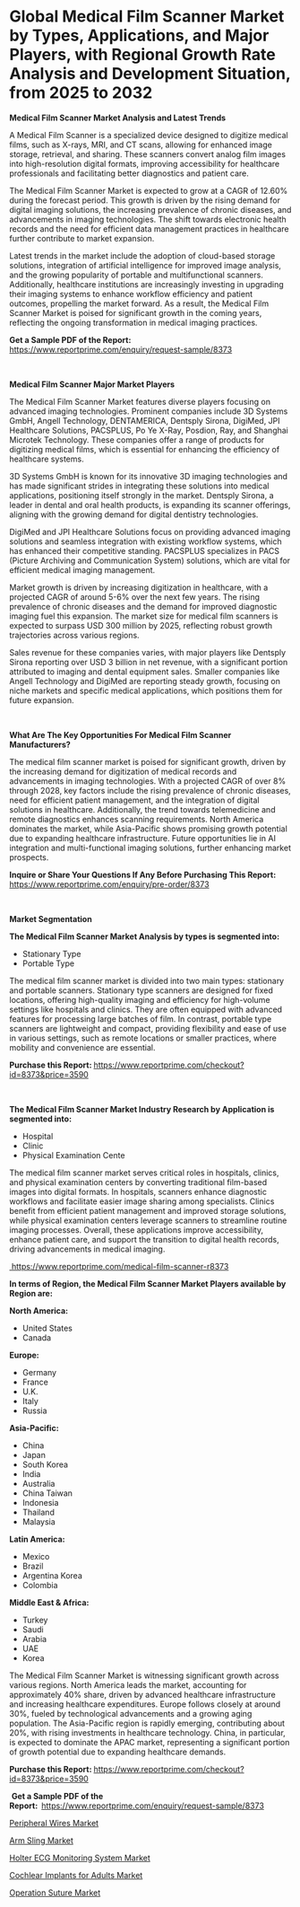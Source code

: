 <p><h1>Global Medical Film Scanner Market by Types, Applications, and Major Players, with Regional Growth Rate Analysis and Development Situation, from 2025 to 2032</h1></p><p><strong>Medical Film Scanner Market Analysis and Latest Trends</strong></p>
<p><p>A Medical Film Scanner is a specialized device designed to digitize medical films, such as X-rays, MRI, and CT scans, allowing for enhanced image storage, retrieval, and sharing. These scanners convert analog film images into high-resolution digital formats, improving accessibility for healthcare professionals and facilitating better diagnostics and patient care.</p><p>The Medical Film Scanner Market is expected to grow at a CAGR of 12.60% during the forecast period. This growth is driven by the rising demand for digital imaging solutions, the increasing prevalence of chronic diseases, and advancements in imaging technologies. The shift towards electronic health records and the need for efficient data management practices in healthcare further contribute to market expansion.</p><p>Latest trends in the market include the adoption of cloud-based storage solutions, integration of artificial intelligence for improved image analysis, and the growing popularity of portable and multifunctional scanners. Additionally, healthcare institutions are increasingly investing in upgrading their imaging systems to enhance workflow efficiency and patient outcomes, propelling the market forward. As a result, the Medical Film Scanner Market is poised for significant growth in the coming years, reflecting the ongoing transformation in medical imaging practices.</p></p>
<p><strong>Get a Sample PDF of the Report:&nbsp;</strong> <a href="https://www.reportprime.com/enquiry/request-sample/8373?utm_campaign=1885&utm_medium=2&utm_source=Github&utm_content=ia&utm_term=19032025&utm_id=medical-film-scanner">https://www.reportprime.com/enquiry/request-sample/8373</a></p>
<p>&nbsp;</p>
<p><strong>Medical Film Scanner Major Market Players</strong></p>
<p><p>The Medical Film Scanner Market features diverse players focusing on advanced imaging technologies. Prominent companies include 3D Systems GmbH, Angell Technology, DENTAMERICA, Dentsply Sirona, DigiMed, JPI Healthcare Solutions, PACSPLUS, Po Ye X-Ray, Posdion, Ray, and Shanghai Microtek Technology. These companies offer a range of products for digitizing medical films, which is essential for enhancing the efficiency of healthcare systems.</p><p>3D Systems GmbH is known for its innovative 3D imaging technologies and has made significant strides in integrating these solutions into medical applications, positioning itself strongly in the market. Dentsply Sirona, a leader in dental and oral health products, is expanding its scanner offerings, aligning with the growing demand for digital dentistry technologies.</p><p>DigiMed and JPI Healthcare Solutions focus on providing advanced imaging solutions and seamless integration with existing workflow systems, which has enhanced their competitive standing. PACSPLUS specializes in PACS (Picture Archiving and Communication System) solutions, which are vital for efficient medical imaging management.</p><p>Market growth is driven by increasing digitization in healthcare, with a projected CAGR of around 5-6% over the next few years. The rising prevalence of chronic diseases and the demand for improved diagnostic imaging fuel this expansion. The market size for medical film scanners is expected to surpass USD 300 million by 2025, reflecting robust growth trajectories across various regions.</p><p>Sales revenue for these companies varies, with major players like Dentsply Sirona reporting over USD 3 billion in net revenue, with a significant portion attributed to imaging and dental equipment sales. Smaller companies like Angell Technology and DigiMed are reporting steady growth, focusing on niche markets and specific medical applications, which positions them for future expansion.</p></p>
<p>&nbsp;</p>
<p><strong>What Are The Key Opportunities For Medical Film Scanner Manufacturers?</strong></p>
<p><p>The medical film scanner market is poised for significant growth, driven by the increasing demand for digitization of medical records and advancements in imaging technologies. With a projected CAGR of over 8% through 2028, key factors include the rising prevalence of chronic diseases, need for efficient patient management, and the integration of digital solutions in healthcare. Additionally, the trend towards telemedicine and remote diagnostics enhances scanning requirements. North America dominates the market, while Asia-Pacific shows promising growth potential due to expanding healthcare infrastructure. Future opportunities lie in AI integration and multi-functional imaging solutions, further enhancing market prospects.</p></p>
<p><strong>Inquire or Share Your Questions If Any Before Purchasing This Report:</strong> <a href="https://www.reportprime.com/enquiry/pre-order/8373?utm_campaign=1885&utm_medium=2&utm_source=Github&utm_content=ia&utm_term=19032025&utm_id=medical-film-scanner">https://www.reportprime.com/enquiry/pre-order/8373</a></p>
<p>&nbsp;</p>
<p><strong>Market Segmentation</strong></p>
<p><strong>The Medical Film Scanner Market Analysis by types is segmented into:</strong></p>
<p><ul><li>Stationary Type</li><li>Portable Type</li></ul></p>
<p><p>The medical film scanner market is divided into two main types: stationary and portable scanners. Stationary type scanners are designed for fixed locations, offering high-quality imaging and efficiency for high-volume settings like hospitals and clinics. They are often equipped with advanced features for processing large batches of film. In contrast, portable type scanners are lightweight and compact, providing flexibility and ease of use in various settings, such as remote locations or smaller practices, where mobility and convenience are essential.</p></p>
<p><strong>Purchase this Report:&nbsp;</strong><a href="https://www.reportprime.com/checkout?id=8373&price=3590&utm_campaign=1885&utm_medium=2&utm_source=Github&utm_content=ia&utm_term=19032025&utm_id=medical-film-scanner">https://www.reportprime.com/checkout?id=8373&price=3590</a></p>
<p>&nbsp;</p>
<p><strong>The Medical Film Scanner Market Industry Research by Application is segmented into:</strong></p>
<p><ul><li>Hospital</li><li>Clinic</li><li>Physical Examination Cente</li></ul></p>
<p><p>The medical film scanner market serves critical roles in hospitals, clinics, and physical examination centers by converting traditional film-based images into digital formats. In hospitals, scanners enhance diagnostic workflows and facilitate easier image sharing among specialists. Clinics benefit from efficient patient management and improved storage solutions, while physical examination centers leverage scanners to streamline routine imaging processes. Overall, these applications improve accessibility, enhance patient care, and support the transition to digital health records, driving advancements in medical imaging.</p></p>
<p><a href="https://www.reportprime.com/medical-film-scanner-r8373?utm_campaign=1885&utm_medium=2&utm_source=Github&utm_content=ia&utm_term=19032025&utm_id=medical-film-scanner">&nbsp;https://www.reportprime.com/medical-film-scanner-r8373</a></p>
<p><strong>In terms of Region, the Medical Film Scanner Market Players available by Region are:</strong></p>
<p>
    <p> <strong> North America: </strong>
        <ul>
            <li>United States</li>
            <li>Canada</li>
        </ul>
        </p> 
    <p> <strong> Europe: </strong>
        <ul>
            <li>Germany</li>
            <li>France</li>
            <li>U.K.</li>
            <li>Italy</li>
            <li>Russia</li>
        </ul>
        </p> 
    <p> <strong> Asia-Pacific: </strong>
        <ul>
            <li>China</li>
            <li>Japan</li>
            <li>South Korea</li>
            <li>India</li>
            <li>Australia</li>
            <li>China Taiwan</li>
            <li>Indonesia</li>
            <li>Thailand</li>
            <li>Malaysia</li>
        </ul>
        </p> 
    <p> <strong> Latin America: </strong>
        <ul>
            <li>Mexico</li>
            <li>Brazil</li>
            <li>Argentina Korea</li>
            <li>Colombia</li>
        </ul>
        </p> 
    <p> <strong> Middle East & Africa: </strong>
        <ul>
            <li>Turkey</li>
            <li>Saudi</li>
            <li>Arabia</li>
            <li>UAE</li>
            <li>Korea</li>
        </ul>
    </p>
    </p>
<p><p>The Medical Film Scanner Market is witnessing significant growth across various regions. North America leads the market, accounting for approximately 40% share, driven by advanced healthcare infrastructure and increasing healthcare expenditures. Europe follows closely at around 30%, fueled by technological advancements and a growing aging population. The Asia-Pacific region is rapidly emerging, contributing about 20%, with rising investments in healthcare technology. China, in particular, is expected to dominate the APAC market, representing a significant portion of growth potential due to expanding healthcare demands.</p></p>
<p><strong>Purchase this Report: </strong><a href="https://www.reportprime.com/checkout?id=8373&price=3590&utm_campaign=1885&utm_medium=2&utm_source=Github&utm_content=ia&utm_term=19032025&utm_id=medical-film-scanner">https://www.reportprime.com/checkout?id=8373&price=3590</a></p>
<p>&nbsp;<strong>Get a Sample PDF of the Report:&nbsp;&nbsp;</strong><a href="https://www.reportprime.com/enquiry/request-sample/8373?utm_campaign=1885&utm_medium=2&utm_source=Github&utm_content=ia&utm_term=19032025&utm_id=medical-film-scanner">https://www.reportprime.com/enquiry/request-sample/8373</a></p>
<p><strong></strong></p>
<p><p><a href="https://github.com/belhejmawoue/Market-Research-Report-List-1/blob/main/peripheral-wires-market.md?utm_campaign=1885&utm_medium=2&utm_source=Github&utm_content=ia&utm_term=19032025&utm_id=medical-film-scanner">Peripheral Wires Market</a></p><p><a href="https://github.com/bulkagumanvv/Market-Research-Report-List-1/blob/main/arm-sling-market.md?utm_campaign=1885&utm_medium=2&utm_source=Github&utm_content=ia&utm_term=19032025&utm_id=medical-film-scanner">Arm Sling Market</a></p><p><a href="https://github.com/kalsirollija/Market-Research-Report-List-1/blob/main/holter-ecg-monitoring-system-market.md?utm_campaign=1885&utm_medium=2&utm_source=Github&utm_content=ia&utm_term=19032025&utm_id=medical-film-scanner">Holter ECG Monitoring System Market</a></p><p><a href="https://github.com/shamyzinniwl/Market-Research-Report-List-1/blob/main/cochlear-implants-for-adults-market.md?utm_campaign=1885&utm_medium=2&utm_source=Github&utm_content=ia&utm_term=19032025&utm_id=medical-film-scanner">Cochlear Implants for Adults Market</a></p><p><a href="https://github.com/geyangvayora/Market-Research-Report-List-1/blob/main/operation-suture-market.md?utm_campaign=1885&utm_medium=2&utm_source=Github&utm_content=ia&utm_term=19032025&utm_id=medical-film-scanner">Operation Suture Market</a></p></p>